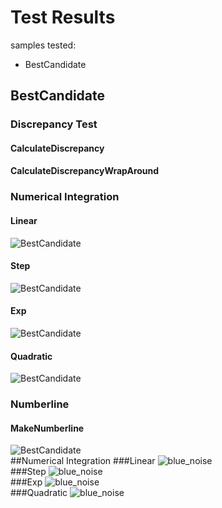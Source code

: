 # Test Results
 samples tested:
* BestCandidate
## BestCandidate
### Discrepancy Test
#### CalculateDiscrepancy
#### CalculateDiscrepancyWrapAround
### Numerical Integration
#### Linear
![BestCandidate](../../../samples/_1d/blue_noise/Linear_BestCandidate.png)  
#### Step
![BestCandidate](../../../samples/_1d/blue_noise/Step_BestCandidate.png)  
#### Exp
![BestCandidate](../../../samples/_1d/blue_noise/Exp_BestCandidate.png)  
#### Quadratic
![BestCandidate](../../../samples/_1d/blue_noise/Quadratic_BestCandidate.png)  
### Numberline
#### MakeNumberline
![BestCandidate](../../../samples/_1d/blue_noise/MakeNumberline_BestCandidate.png)  
##Numerical Integration
###Linear
![blue_noise](../../../samples/_1d/blue_noise/Linear.png)  
###Step
![blue_noise](../../../samples/_1d/blue_noise/Step.png)  
###Exp
![blue_noise](../../../samples/_1d/blue_noise/Exp.png)  
###Quadratic
![blue_noise](../../../samples/_1d/blue_noise/Quadratic.png)  

